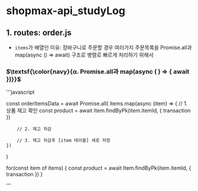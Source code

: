 # shopmax-api_studyLog

## 1. routes: order.js

-   `items`가 배열인 이유: 장바구니로 주문할 경우 여러가지 주문목록을 Promise.all과 map(async () => await) 구조로 병렬로 빠르게 처리하기 위해서

### $\textsf{\color{navy}{α. Promise.all과 map(async ( ) => { await })}}$

'''javascript

const orderItemsData = await Promise.all(
items.map(async (item) => {
// 1. 상품 재고 확인
const product = await Item.findByPk(item.itemId, { transaction })

        // 2. 재고 차감

        // 3. 재고 차감후 [item 테이블] 새로 저장
    })

)

for(const item of items) {
const product = await Item.findByPk(item.itemId, { transaction })
}

'''

